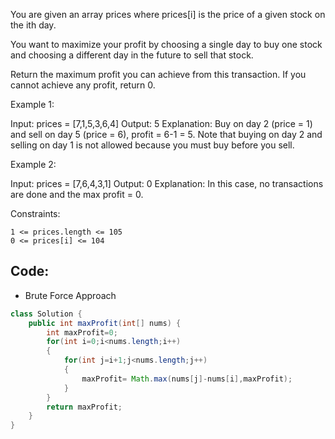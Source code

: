 You are given an array prices where prices[i] is the price of a given stock on the ith day.

You want to maximize your profit by choosing a single day to buy one stock and choosing a different day in the future to sell that stock.

Return the maximum profit you can achieve from this transaction. If you cannot achieve any profit, return 0.

 

Example 1:

Input: prices = [7,1,5,3,6,4]
Output: 5
Explanation: Buy on day 2 (price = 1) and sell on day 5 (price = 6), profit = 6-1 = 5.
Note that buying on day 2 and selling on day 1 is not allowed because you must buy before you sell.

Example 2:

Input: prices = [7,6,4,3,1]
Output: 0
Explanation: In this case, no transactions are done and the max profit = 0.

 

Constraints:

    1 <= prices.length <= 105
    0 <= prices[i] <= 104

## Code:


- Brute Force Approach
``` java
class Solution {
    public int maxProfit(int[] nums) {
        int maxProfit=0;
        for(int i=0;i<nums.length;i++)
        {
            for(int j=i+1;j<nums.length;j++)
            {
                maxProfit= Math.max(nums[j]-nums[i],maxProfit);
            }
        }
        return maxProfit;
    }
}
```
